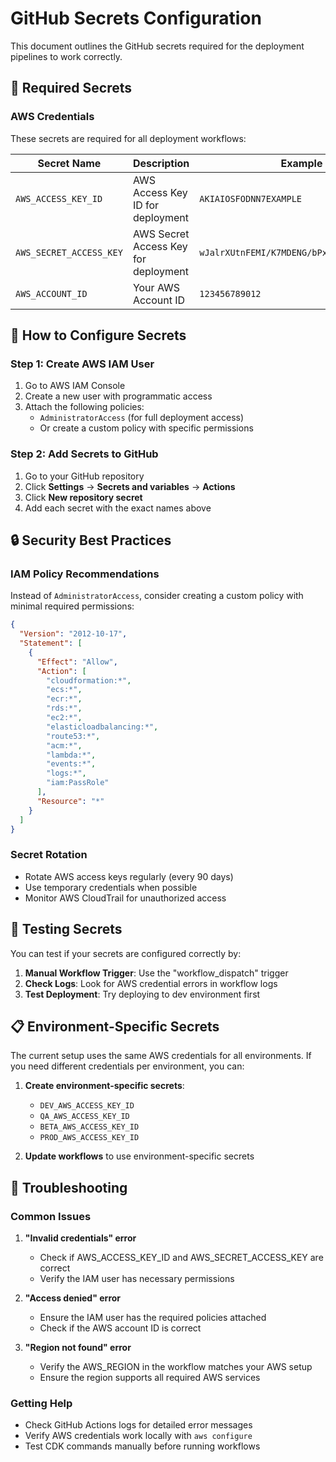# GitHub Secrets Configuration

This document outlines the GitHub secrets required for the deployment pipelines to work correctly.

## 🔐 Required Secrets

### **AWS Credentials**

These secrets are required for all deployment workflows:

| Secret Name             | Description                          | Example                                    |
| ----------------------- | ------------------------------------ | ------------------------------------------ |
| `AWS_ACCESS_KEY_ID`     | AWS Access Key ID for deployment     | `AKIAIOSFODNN7EXAMPLE`                     |
| `AWS_SECRET_ACCESS_KEY` | AWS Secret Access Key for deployment | `wJalrXUtnFEMI/K7MDENG/bPxRfiCYEXAMPLEKEY` |
| `AWS_ACCOUNT_ID`        | Your AWS Account ID                  | `123456789012`                             |

## 🚀 How to Configure Secrets

### **Step 1: Create AWS IAM User**

1. Go to AWS IAM Console
2. Create a new user with programmatic access
3. Attach the following policies:
   - `AdministratorAccess` (for full deployment access)
   - Or create a custom policy with specific permissions

### **Step 2: Add Secrets to GitHub**

1. Go to your GitHub repository
2. Click **Settings** → **Secrets and variables** → **Actions**
3. Click **New repository secret**
4. Add each secret with the exact names above

## 🔒 Security Best Practices

### **IAM Policy Recommendations**

Instead of `AdministratorAccess`, consider creating a custom policy with minimal required permissions:

```json
{
  "Version": "2012-10-17",
  "Statement": [
    {
      "Effect": "Allow",
      "Action": [
        "cloudformation:*",
        "ecs:*",
        "ecr:*",
        "rds:*",
        "ec2:*",
        "elasticloadbalancing:*",
        "route53:*",
        "acm:*",
        "lambda:*",
        "events:*",
        "logs:*",
        "iam:PassRole"
      ],
      "Resource": "*"
    }
  ]
}
```

### **Secret Rotation**

- Rotate AWS access keys regularly (every 90 days)
- Use temporary credentials when possible
- Monitor AWS CloudTrail for unauthorized access

## 🧪 Testing Secrets

You can test if your secrets are configured correctly by:

1. **Manual Workflow Trigger**: Use the "workflow_dispatch" trigger
2. **Check Logs**: Look for AWS credential errors in workflow logs
3. **Test Deployment**: Try deploying to dev environment first

## 📋 Environment-Specific Secrets

The current setup uses the same AWS credentials for all environments. If you need different credentials per environment, you can:

1. **Create environment-specific secrets**:

   - `DEV_AWS_ACCESS_KEY_ID`
   - `QA_AWS_ACCESS_KEY_ID`
   - `BETA_AWS_ACCESS_KEY_ID`
   - `PROD_AWS_ACCESS_KEY_ID`

2. **Update workflows** to use environment-specific secrets

## 🚨 Troubleshooting

### **Common Issues**

1. **"Invalid credentials" error**

   - Check if AWS_ACCESS_KEY_ID and AWS_SECRET_ACCESS_KEY are correct
   - Verify the IAM user has necessary permissions

2. **"Access denied" error**

   - Ensure the IAM user has the required policies attached
   - Check if the AWS account ID is correct

3. **"Region not found" error**
   - Verify the AWS_REGION in the workflow matches your AWS setup
   - Ensure the region supports all required AWS services

### **Getting Help**

- Check GitHub Actions logs for detailed error messages
- Verify AWS credentials work locally with `aws configure`
- Test CDK commands manually before running workflows
